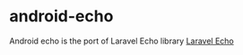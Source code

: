 # android-echo
Android echo is the port of Laravel Echo library
[Laravel Echo](https://github.com/laravel/echo)